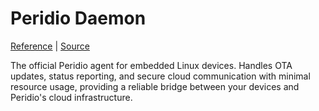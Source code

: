 # Peridio Daemon

[Reference](/integration/peridiod-agent) | [Source](https://github.com/peridio/peridiod)

The official Peridio agent for embedded Linux devices. Handles OTA updates, status reporting, and secure cloud communication with minimal resource usage, providing a reliable bridge between your devices and Peridio's cloud infrastructure.
